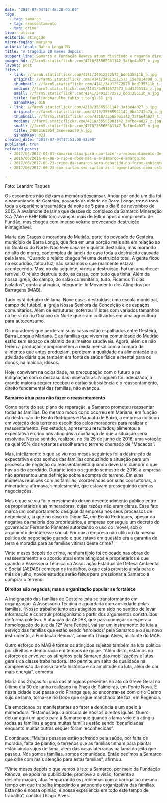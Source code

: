 ```yaml
---
date: "2017-07-04T17:48:28-03:00"
tags:
  - tag: samarco
  - tag: reassentamento
  - tag: crime
tipo: noticia
editoria: atingido
micro-regiao: mariana
autoria-local: Barra Longa-MG
title: "A tragédia 20 meses depois:                                                                nenhum tijolo no reassentamento de Gesteira"
support_line: Samarco e Fundação Renova atuam dividindo e negando direitos.                                                                  Atingidos buscam se organizar e construir protagonismo.
images_hd: //farm5.staticflickr.com/4218/35565981142_3afbe4a027_b.jpg
layout: post
files:
  - link: //farm5.staticflickr.com/4141/34912572573_bdd135511b_b.jpg
    original: //farm5.staticflickr.com/4141/34912572573_15e381480d_o.jpg
    thumbnail: //farm5.staticflickr.com/4141/34912572573_bdd135511b_t.jpg
    medium: //farm5.staticflickr.com/4141/34912572573_bdd135511b_z.jpg
    small: //farm5.staticflickr.com/4141/34912572573_bdd135511b_n.jpg
    title: familiadobarulho_fabio_tito-g1-51.jpg
    $$hashKey: 01N
  - link: //farm5.staticflickr.com/4218/35565981142_3afbe4a027_b.jpg
    original: //farm5.staticflickr.com/4218/35565981142_0bd4742a7a_o.jpg
    thumbnail: //farm5.staticflickr.com/4218/35565981142_3afbe4a027_t.jpg
    medium: //farm5.staticflickr.com/4218/35565981142_3afbe4a027_z.jpg
    small: //farm5.staticflickr.com/4218/35565981142_3afbe4a027_n.jpg
    title: 24062162954_3ceeeeac79_k.jpg
    $$hashKey: 02J
created_date: "2017-07-04T17:51:08-03:00"
published: true
releated_posts:
  - 2017/04/2017-04-01-samarco-atua-para-nao-fazer-o-reassentamento-de-gesteira.md
  - 2016/06/2016-06-06-o-rio-e-doce-mas-e-a-samarco-e-amarga.md
  - 2017/06/2017-06-23-crime-da-samarco-sera-debatido-no-forum-ambiental-durante-o-19o-fica.md
  - 2017/06/2017-06-23-com-cartao-sem-cartao-as-fragmentacoes-como-estrategia-de-controle-do-territorio-pela-samarco-vale-bhp.md

---
```

<p>Foto: Leandro Taques</p>

<p>Os escombros n&atilde;o deixam a mem&oacute;ria descansar. Andar por onde um dia foi a comunidade de Gesteira, povoado da cidade de Barra Longa, traz &agrave; tona toda a experi&ecirc;ncia traum&aacute;tica da noite de 5 para o dia 6 de novembro de 2015. A avalanche de lama que desceu do complexo da Samarco Minera&ccedil;&atilde;o S.A (Vale e BHP Billinton) avan&ccedil;ou mais de 50km ap&oacute;s o rompimento de Fund&atilde;o, mas chegou com imenso volume provocando destrui&ccedil;&atilde;o inimagin&aacute;vel.</p>

<p>Maria das Gra&ccedil;as &eacute; moradora do Mutir&atilde;o, parte do povoado de Gesteira, munic&iacute;pio de Barra Longa, que fica em uma por&ccedil;&atilde;o mais alta em rela&ccedil;&atilde;o ao rio Gualaxo do Norte. N&atilde;o teve casa nem quintal destru&iacute;do, mas morando no alto do morro, contemplou da janela de casa toda a destrui&ccedil;&atilde;o causada pela lama. &ldquo;Quando o rejeito chegou foi uma destrui&ccedil;&atilde;o total. A gente ficou na escurid&atilde;o, faltou luz, n&atilde;o sab&iacute;amos o que realmente estava acontecendo. Mas, no dia seguinte, vimos a destrui&ccedil;&atilde;o. Foi um amanhecer terr&iacute;vel. O rejeito destruiu tudo, as casas, com tudo que tinha. Al&eacute;m da nossa igreja, do campo, do sal&atilde;o comunit&aacute;rio, tudo. Ficamos 11 dias isolados&rdquo;, conta a atingida, integrante do Movimento dos Atingidos por Barragens (MAB).</p>

<p>Tudo est&aacute; debaixo de lama. Nove casas destru&iacute;das, uma escola municipal, campo de futebol, a igreja Nossa Senhora da Concei&ccedil;&atilde;o e os espa&ccedil;os comunit&aacute;rios. Al&eacute;m de estruturas, soterrou 11 lotes com variados tamanhos na beira do rio Gualaxo do Norte que eram cultivados em uma agricultura para autoconsumo.</p>

<p>Os moradores que perderam suas casas est&atilde;o espalhados entre Gesteira, Barra Longa e Mariana. E as fam&iacute;lias que vivem na comunidade do Mutir&atilde;o est&atilde;o sem espa&ccedil;o de plantio de alimentos saud&aacute;veis. Agora, al&eacute;m de n&atilde;o terem a produ&ccedil;&atilde;o, comprometem a renda mensal com a compra de alimentos que antes produziam, perderam a qualidade da alimenta&ccedil;&atilde;o e a atividade di&aacute;ria que tamb&eacute;m era fonte de sa&uacute;de f&iacute;sica e mental para os donos, na maioria, idosos.</p>

<p>Hoje, convivem na ociosidade, na preocupa&ccedil;&atilde;o com o futuro e na indigna&ccedil;&atilde;o com o descaso das mineradoras. Ningu&eacute;m foi indenizado, a grande maioria sequer recebeu o cart&atilde;o subsist&ecirc;ncia e o reassentamento, direito fundamental das fam&iacute;lias, n&atilde;o avan&ccedil;ou.</p>

<p><strong>Samarco atua para n&atilde;o fazer o reassentamento</strong></p>

<p>Como parte do seu plano de repara&ccedil;&atilde;o, a Samarco prometeu reassentar todas as fam&iacute;lias. Do mesmo modo como ocorreu em Mariana, em fun&ccedil;&atilde;o da destrui&ccedil;&atilde;o de Bento Rodrigues e Paracatu de Baixo, a empresa colocou em vota&ccedil;&atilde;o dois terrenos escolhidos pelos moradores para realizar o reassentamento. Fez estudos, apresentou resultados, alimentou a expectativa e criou nos atingidos a confian&ccedil;a de que a situa&ccedil;&atilde;o seria resolvida. Nesse sentido, realizou, no dia 25 de junho de 2016, uma vota&ccedil;&atilde;o na qual 95% dos votantes escolheram o terreno chamado de &ldquo;Macacos&rdquo;.</p>

<p>Mas, infelizmente o que se viu nos meses seguintes foi a destrui&ccedil;&atilde;o da expectativa e dos sonhos das fam&iacute;lias conduzindo a situa&ccedil;&atilde;o para um processo de nega&ccedil;&atilde;o do reassentamento quando deveriam cumprir o que havia sido acordado. Durante todo o segundo semestre de 2016, a empresa n&atilde;o apresentou uma defini&ccedil;&atilde;o sobre a compra do terreno. Em suas in&uacute;meras reuni&otilde;es com as fam&iacute;lias, coordenadas por suas consultorias, a mineradora afirmava, simplesmente, que estavam prosseguindo com as negocia&ccedil;&otilde;es.</p>

<p>Mas o que se viu foi o crescimento de um desentendimento p&uacute;blico entre os propriet&aacute;rios e as mineradoras, cujas raz&otilde;es n&atilde;o eram claras. Esse fato marca um comportamento desigual da empresa nos seus processos de negocia&ccedil;&atilde;o, j&aacute; que no caso do Dique S4, em Bento Rodrigues, apesar da negativa da maioria dos propriet&aacute;rios, a empresa conseguiu um decreto do governador Fernando Pimentel autorizando o uso do im&oacute;vel, sob o argumento de interesse social. Por que a empresa n&atilde;o utilizou da mesma pol&iacute;tica de negocia&ccedil;&atilde;o quando o que estava em quest&atilde;o era a garantia de terra e moradia para as fam&iacute;lias v&iacute;timas deste crime?</p>

<p>Vinte meses depois do crime, nenhum tijolo foi colocado nas obras do reassentamento e o acordo atual entre atingidos e propriet&aacute;rios &eacute; que quando a Assessoria T&eacute;cnica da Associa&ccedil;&atilde;o Estadual de Defesa Ambiental e Social (AEDAS) come&ccedil;ar os trabalhos, o que est&aacute; previsto ainda para o m&ecirc;s de julho, novos estudos ser&atilde;o feitos para pressionar a Samarco a comprar o terreno.</p>

<p><strong>Direitos s&atilde;o negados, mas a organiza&ccedil;&atilde;o popular se fortalece</strong></p>

<p>A indigna&ccedil;&atilde;o das fam&iacute;lias de Gesteira est&aacute; se transformando em organiza&ccedil;&atilde;o. A Assessoria T&eacute;cnica &eacute; aguardada com ansiedade pelas fam&iacute;lias. &ldquo;Nosso trabalho junto aos atingidos tem sido no sentido de levar informa&ccedil;&atilde;o e construir protagonismo a partir dos argumentos constru&iacute;dos de forma coletiva. A atua&ccedil;&atilde;o da AEDAS, que para come&ccedil;ar s&oacute; espera a homologa&ccedil;&atilde;o do juiz da 12&ordf; Vara Federal, vai ser um instrumento de luta a servi&ccedil;o das fam&iacute;lias que est&atilde;o sendo &lsquo;enrolados&rsquo; pela Samarco e o seu novo instrumento, a Funda&ccedil;&atilde;o Renova&rdquo;, comenta Thiago Alves, militante do MAB.</p>

<p>Outro esfor&ccedil;o do MAB &eacute; tornar os atingidos sujeitos tamb&eacute;m na luta pol&iacute;tica por direitos e democracia em tempos de golpe. &ldquo;Al&eacute;m disto, estamos no esfor&ccedil;o de envolver os atingidos pela Samarco das mobiliza&ccedil;&otilde;es e lutas gerais da classe trabalhadora. Isto permite um salto de qualidade na compreens&atilde;o da nossa tarefa hist&oacute;rica e da amplitude da luta, al&eacute;m de dar mais energia&rdquo;, comenta.</p>

<p>Maria das Gra&ccedil;as foi uma das atingidas presentes no ato da Greve Geral no &uacute;ltimo dia 30 de junho realizado na Pra&ccedil;a de Palmeiras, em Ponte Nova. &Eacute; nesta cidade que passa o rio Piranga que, ao encontrar-se com o rio Carmo sujo de lama, torna-se rio Doce que segue manchado at&eacute; foz, em Reg&ecirc;ncia.</p>

<p>Ela emocionou os manifestantes ao fazer a den&uacute;ncia e um apelo &agrave; mineradora. &ldquo;Estamos aqui &agrave; procura de nossos direitos iguais. Quero deixar aqui um apelo para a Samarco que quando a lama veio ela atingiu todas as fam&iacute;lias e agora muitas fam&iacute;lias est&atilde;o sendo &lsquo;beneficiadas&rsquo; enquanto muitas outras sequer foram reconhecidas&rdquo;.</p>

<p>E continuou: &ldquo;Muitas pessoas est&atilde;o sofrendo pela sa&uacute;de, por falta de moradia, falta de plantio, o terrenos que as fam&iacute;lias tinham para plantar est&atilde;o ainda sujos de lama, al&eacute;m das casas aterradas na lama do jeito que passou. N&oacute;s somos fam&iacute;lias, somos comunidade. Ent&atilde;o pedimos a Samarco que olhe com mais aten&ccedil;&atilde;o para estas fam&iacute;lias&rdquo;, afirmou.</p>

<p>&ldquo;Vinte meses depois o que vemos &eacute; isto: a Samarco, por meio da Funda&ccedil;&atilde;o Renova, se apoia na publicidade, promove a divis&atilde;o, fomenta a desinforma&ccedil;&atilde;o, atua &lsquo;empurrando os problemas com a barriga&rsquo; ao mesmo tempo em que trabalha impedindo a autonomia organizativa das fam&iacute;lias. Esta n&atilde;o &eacute; nossa opini&atilde;o, &eacute; nossa experi&ecirc;ncia em todo este tempo de trabalho&rdquo;, conclui Thiago Alves.&nbsp;</p>
